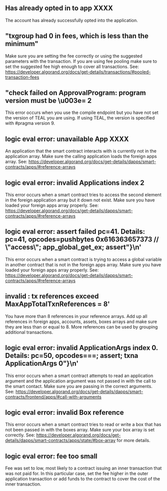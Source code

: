 
## Has already opted in to app XXXX
The account has already successfully opted into the application.

## "txgroup had 0 in fees, which is less than the minimum"
Make sure you are setting the fee correctly or using the suggested parameters with the transaction. If you are using fee pooling make sure to set the suggested fee high enough to cover all transactions. See: https://developer.algorand.org/docs/get-details/transactions/#pooled-transaction-fees

## "check failed on ApprovalProgram: program version must be \\u003e= 2 
This error occurs when you use the compile endpoint but you have not set the version of TEAL you are using. If using TEAL, the version is specified with #pragma version 9.

## logic eval error: unavailable App XXXX
An application that the smart contract interacts with is currently not in the application array.
Make sure the calling application loads the foreign apps array. See: https://developer.algorand.org/docs/get-details/dapps/smart-contracts/apps/#reference-arrays 

## logic eval error: invalid Applications index 2
This error occurs when a smart contract tries to access the second element in the foreign application array but it down not exist. Make sure you have loaded your foreign apps array properly. See: https://developer.algorand.org/docs/get-details/dapps/smart-contracts/apps/#reference-arrays

## logic eval error: assert failed pc=41. Details: pc=41, opcodes=pushbytes 0x616363657373 // \\"access\\"; app_global_get_ex; assert"}\n'
This error occurs when a smart contract is trying to access a global variable in another contract that is not in the foreign apps array. Make sure you have loaded your foreign apps array properly. See: https://developer.algorand.org/docs/get-details/dapps/smart-contracts/apps/#reference-arrays

## invalid : tx references exceed MaxAppTotalTxnReferences = 8'
You have more than 8 references in your reference arrays. Add up all references in foreign apps, accounts, assets, boxes arrays and make sure they are less than or equal to 8. More references can be used by grouping additional transactions.

## logic eval error: invalid ApplicationArgs index 0. Details: pc=50, opcodes===; assert; txna ApplicationArgs 0"}\n'
This error occurs when a smart contract attempts to read an application argument and the application argument was not passed in with the call to the smart contact. Make sure you are passing in the correct arguments. See: https://developer.algorand.org/docs/get-details/dapps/smart-contracts/frontend/apps/#call-with-arguments

## logic eval error: invalid Box reference 
This error occurs when a smart contract tries to read or write a box that has not been passed in with the boxes array. Make sure your box array is set correctly. See: https://developer.algorand.org/docs/get-details/dapps/smart-contracts/apps/state/#box-array for more details.


## logic eval error: fee too small
Fee was set to low, most likely to a contract issuing an inner transaction that was not paid for. In this particular case, set the fee higher in the outer application transaction or add funds to the contract to cover the cost of the inner transaction.
